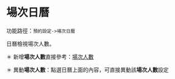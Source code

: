 # 場次日曆

功能路徑：`預約設定->場次日曆`

日曆檢視場次人數。

＊ 新增**場次人數**直接參考：[場次人數](/guide/holiday-number)

＊ 異動**場次人數**：點選日曆上面的內容，可直接異動該**場次人數**設定
